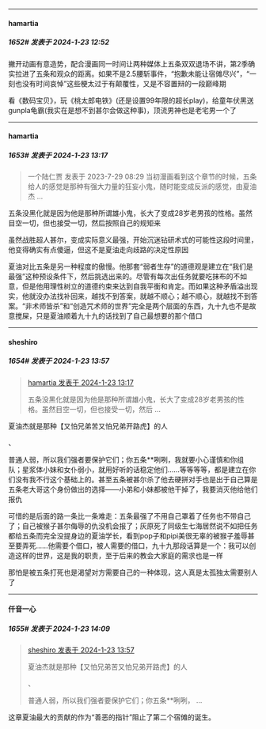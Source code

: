 
*****

####  hamartia  
##### 1652#       发表于 2024-1-23 12:52

撇开动画有意造势，配合漫画同一时间让两种媒体上五条双双退场不讲，第2季确实拉进了五条和观众的距离。如果不是2.5腰斩事件，“抱歉未能让宿傩尽兴”，“一刻也没有时间哀悼”这些梗太过于有颠覆性，又是不容置辩的一段巅峰期

看《数码宝贝》，玩《桃太郎电铁》(还是设置99年限的超长play)，给童年伏黑送gunpla龟霸(我实在是想不到甚尔会做这种事)，顶流男神也是老宅男一个了


*****

####  hamartia  
##### 1653#       发表于 2024-1-23 13:17

<blockquote>一个陆仁贾 发表于 2023-7-29 08:29
当初漫画看到这个章节的时候，五条给人的感觉是那种有强大力量的狂妄小鬼，随时能变成反派的感觉，由夏油杰 ...</blockquote>
五条没黑化就是因为他是那种所谓雄小鬼，长大了变成28岁老男孩的性格。虽然目空一切，但也接受一切，然后按照自己的规矩来

虽然战胜超人甚尔，变成实际意义最强，开始沉迷钻研术式的可能性这段时间里，他变得确实有点傻逼，但这不是夏油走向歧路的决定性原因

夏油对比五条是另一种程度的傲慢。他那套“弱者生存”的道德观是建立在“我们是最强”这种预设条件下，然后挑选出来的。尽管有每次出任务就要吃抹布的不如意，但是他用理性树立的道德约束来达到自我平衡和肯定。而如果这种矛盾溢出现实，他就没办法找补回来，越找不到答案，就越不顺心；越不顺心，就越找不到答案。“非术师皆杀”和“创造咒术师的世界”完全是两个层面的东西，九十九也不是故意搅屎，只是夏油顺着九十九的话找到了自己最想要的那个借口


*****

####  sheshiro  
##### 1654#       发表于 2024-1-23 13:57

<blockquote><a href="httphttps://bbs.saraba1st.com/2b/forum.php?mod=redirect&amp;goto=findpost&amp;pid=63744711&amp;ptid=2009761" target="_blank">hamartia 发表于 2024-1-23 13:17</a>

五条没黑化就是因为他是那种所谓雄小鬼，长大了变成28岁老男孩的性格。虽然目空一切，但也接受一切，然后 ...</blockquote>
夏油杰就是那种【又怕兄弟苦又怕兄弟开路虎】的人

、

普通人弱，所以我们强者要保护它们；你五条**咧咧，我就要小心谨慎和你组队；星浆体小妹和女仆弱小，就用好听的话稳定他们……等等等等，都是建立在你们没有我不行这个基础上的。甚至五条被甚尔杀了他去硬拼对手也是出于自己算是五条老大哥这个身份做出的选择——小弟和小妹都被他干掉了，我要消灭他给他们报仇 

可惜的是后面的路一条比一条难走：五条最强了不用自己罩着了任务也不带自己了；自己被猴子甚尔侮辱的仇没机会报了；灰原死了同级生七海居然说不如把任务都给五条而完全没提身边的夏油学长，看到pop子和pipi美很无辜的被猴子羞辱甚至要弄死……他需要个借口，被人需要的借口，九十九那段话算是一个：我可以创造这样的世界，这是我的职责，至于后来的教会大家庭的需求也是一样

那怕是被五条打死也是渴望对方需要自己的一种体现，这人真是太孤独太需要别人了


*****

####  仟音一心  
##### 1655#       发表于 2024-1-23 14:09

<blockquote><a href="httphttps://bbs.saraba1st.com/2b/forum.php?mod=redirect&amp;goto=findpost&amp;pid=63745131&amp;ptid=2009761" target="_blank">sheshiro 发表于 2024-1-23 13:57</a>

夏油杰就是那种【又怕兄弟苦又怕兄弟开路虎】的人

、

普通人弱，所以我们强者要保护它们；你五条**咧咧， ...</blockquote>
这章夏油最大的贡献的作为“善恶的指针”阻止了第二个宿傩的诞生。

